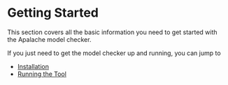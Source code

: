 # Getting Started

This section covers all the basic information you need to get started with the
Apalache model checker.

If you just need to get the model checker up and running, you can jump to

- [Installation](./installation/index.md)
- [Running the Tool](./running.md)
